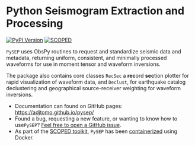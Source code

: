 Python Seismogram Extraction and Processing
===========================================

[![PyPI Version](https://img.shields.io/pypi/v/pysep-adjtomo.svg)](https://pypi.python.org/pypi/pysep-adjtomo)
[![SCOPED](https://img.shields.io/endpoint?url=https://runkit.io/wangyinz/scoped/branches/master/pysep)](https://github.com/SeisSCOPED/container/pkgs/container/pysep)

`PySEP` uses ObsPy routines to request and standardize seismic data and metadata, returning uniform, consistent, and minimally processed waveforms for use in moment tensor and waveform inversions. 

The package also contains core classes `RecSec` a **rec**ord **sec**tion plotter for rapid visualization of
waveform data, and `Declust`, for earthquake catalog declustering and geographical source-receiver weighting for waveform inversions.

- Documentation can found on GitHub pages: https://adjtomo.github.io/pysep/
- Found a bug, requesting a new feature, or wanting to know how to use`PySEP`? [Feel free to open a GitHub issue](https://github.com/adjtomo/pysep/issues).
- As part of the [SCOPED toolkit](https://github.com/SeisSCOPED), `PySEP` has been 
[containerized](https://github.com/SeisSCOPED/pysep/pkgs/container/pysep) 
using Docker.
